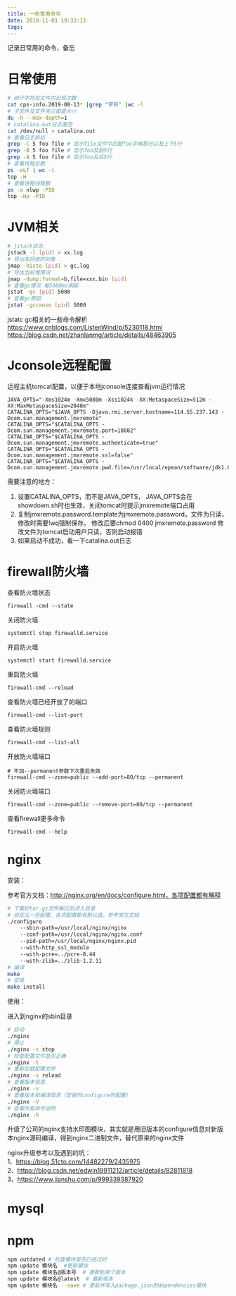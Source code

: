 ```yaml
---
title: 一些常用命令
date: 2018-11-01 19:33:13
tags:
---
```

记录日常用的命令，备忘

# 日常使用

```bash
# 统计字符在文件内出现次数
cat cps-info.2019-08-13* |grep "字符" |wc -l
# 子文件及文件夹占磁盘大小
du -h --max-depth=1
# catalina.out日志置空
cat /dev/null > catalina.out
# 查看日志前后
grep -C 5 foo file # 显示file文件中匹配foo字串那行以及上下5行
grep -B 5 foo file # 显示foo及前5行
grep -A 5 foo file # 显示foo及后5行
# 查看线程总数
ps -eLf | wc -l
top -H
# 查看进程线程数
ps -o nlwp -PID
top -Hp -PID
```

# JVM相关

```bash
# jstack日志
jstack -l [pid] > xx.log 
# 导出未回收的对象
jmap -histo [pid] > gc.log
# 导出当前堆情况
jmap -dump:format=b,file=xxx.bin [pid]
# 查看gc情况 每5000ms刷新
jstat -gc [pid] 5000
# 查看gc原因
jstat -gccause [pid] 5000
```

jstatc gc相关的一些命令解析  
https://www.cnblogs.com/ListenWind/p/5230118.html  
https://blog.csdn.net/zhanlanmg/article/details/48463905

# Jconsole远程配置

远程主机tomcat配置，以便于本地jconsole连接查看jvm运行情况

```
JAVA_OPTS="-Xms1024m -Xmx5080m -Xss1024k -XX:MetaspaceSize=512m -XX:MaxMetaspaceSize=2048m"
CATALINA_OPTS="$JAVA_OPTS -Djava.rmi.server.hostname=114.55.237.143 -Dcom.sun.management.jmxremote"
CATALINA_OPTS="$CATALINA_OPTS -Dcom.sun.management.jmxremote.port=18082"
CATALINA_OPTS="$CATALINA_OPTS -Dcom.sun.management.jmxremote.authenticate=true"
CATALINA_OPTS="$CATALINA_OPTS -Dcom.sun.management.jmxremote.ssl=false"
CATALINA_OPTS="$CATALINA_OPTS -Dcom.sun.management.jmxremote.pwd.file=/usr/local/epean/software/jdk1.8.0_181/jre/lib/management/jmxremote.password"
```

需要注意的地方：  

1. 设置CATALINA_OPTS，而不是JAVA_OPTS， JAVA_OPTS会在showdown.sh时也生效，关闭tomcat时提示jmxremote端口占用
2. 复制jmxremote.password.template为jmxremote.password，文件为只读，修改时需要!wq强制保存。 修改后要chmod 0400 jmxremote.password 修改文件为tomcat启动用户只读，否则启动报错
3. 如果启动不成功，看一下catalina.out日志

# firewall防火墙

查看防火墙状态
```
firewall -cmd --state
```
关闭防火墙
```
systemctl stop firewalld.service
```
开启防火墙
```
systemctl start firewalld.service
```
重启防火墙
```
firewall-cmd --reload
```
查看防火墙已经开放了的端口
```
firewall-cmd --list-port
```
查看防火墙规则
```
firewall-cmd --list-all
```
开放防火墙端口
```
# 不加--permanent参数下次重启失效
firewall-cmd --zone=public --add-port=80/tcp --permanent
```
关闭防火墙端口
```
firewall-cmd --zone=public --remove-port=80/tcp --permanent
```
查看firewall更多命令
```
firewall-cmd --help
```
# nginx

安装：  

参考官方文档：http://nginx.org/en/docs/configure.html，各项配置都有解释

```bash
# 下载好tar.gz文件解压后进入目录
# 自定义一些配置，各项配置都有默认值，参考官方文档
./configure
    --sbin-path=/usr/local/nginx/nginx
    --conf-path=/usr/local/nginx/nginx.conf
    --pid-path=/usr/local/nginx/nginx.pid
    --with-http_ssl_module
    --with-pcre=../pcre-8.44
    --with-zlib=../zlib-1.2.11
# 编译
make
# 安装
make install
```

使用：  

进入到nginx的sbin目录

```bash
# 启动
./nginx
# 停止
./nginx -s stop
# 检查配置文件是否正确
./nginx -t
# 重新加载配置文件
./nginx -s reload
# 查看版本信息
./nginx -v
# 查看版本和编译信息（安装时configure的配置）
./nginx -V
# 查看所有命令说明
./nginx -h
```

升级了公司的nginx支持水印图模块，其实就是用旧版本的configure信息对新版本nginx源码编译，得到nginx二进制文件，替代原来的nginx文件  

nginx升级参考以及遇到的坑：  
1、https://blog.51cto.com/14482279/2435975  
2、https://blog.csdn.net/edwin19911212/article/details/82811818  
3、https://www.jianshu.com/p/999339387920

# mysql



# npm

```bash
npm outdated # 检查模块是否已经过时
npm update 模块名  #更新模块
npm update 模块名@版本号  # 更新到某个版本
npm update 模块名@latest  # 最新版本
npm update 模块名 --save # 更新并写入package.json的dependencies模块
```



